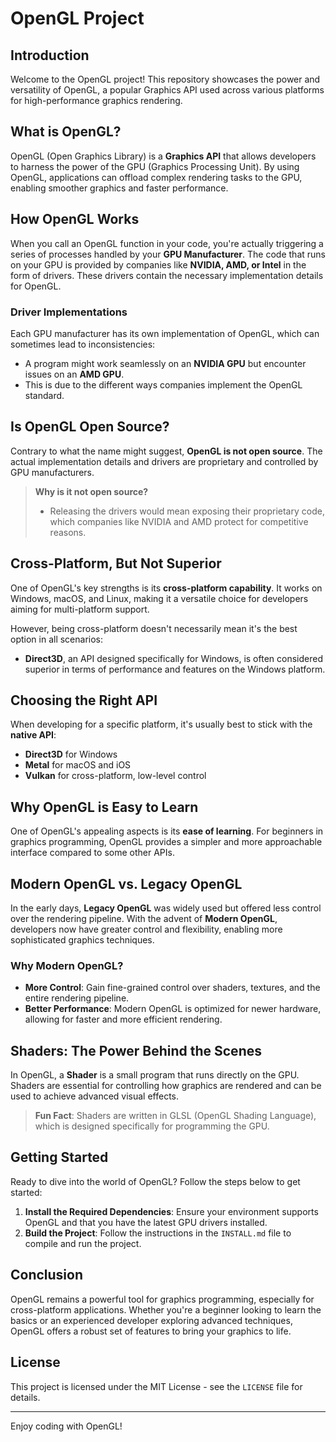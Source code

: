 # OpenGL Project

## Introduction
Welcome to the OpenGL project! This repository showcases the power and versatility of OpenGL, a popular Graphics API used across various platforms for high-performance graphics rendering.

## What is OpenGL?
OpenGL (Open Graphics Library) is a **Graphics API** that allows developers to harness the power of the GPU (Graphics Processing Unit). By using OpenGL, applications can offload complex rendering tasks to the GPU, enabling smoother graphics and faster performance.

## How OpenGL Works
When you call an OpenGL function in your code, you're actually triggering a series of processes handled by your **GPU Manufacturer**. The code that runs on your GPU is provided by companies like **NVIDIA, AMD, or Intel** in the form of drivers. These drivers contain the necessary implementation details for OpenGL.

### Driver Implementations
Each GPU manufacturer has its own implementation of OpenGL, which can sometimes lead to inconsistencies:
- A program might work seamlessly on an **NVIDIA GPU** but encounter issues on an **AMD GPU**.
- This is due to the different ways companies implement the OpenGL standard.

## Is OpenGL Open Source?
Contrary to what the name might suggest, **OpenGL is not open source**. The actual implementation details and drivers are proprietary and controlled by GPU manufacturers.

> **Why is it not open source?**
> - Releasing the drivers would mean exposing their proprietary code, which companies like NVIDIA and AMD protect for competitive reasons.

## Cross-Platform, But Not Superior
One of OpenGL's key strengths is its **cross-platform capability**. It works on Windows, macOS, and Linux, making it a versatile choice for developers aiming for multi-platform support.

However, being cross-platform doesn't necessarily mean it's the best option in all scenarios:
- **Direct3D**, an API designed specifically for Windows, is often considered superior in terms of performance and features on the Windows platform.

## Choosing the Right API
When developing for a specific platform, it's usually best to stick with the **native API**:
- **Direct3D** for Windows
- **Metal** for macOS and iOS
- **Vulkan** for cross-platform, low-level control

## Why OpenGL is Easy to Learn
One of OpenGL's appealing aspects is its **ease of learning**. For beginners in graphics programming, OpenGL provides a simpler and more approachable interface compared to some other APIs.

## Modern OpenGL vs. Legacy OpenGL
In the early days, **Legacy OpenGL** was widely used but offered less control over the rendering pipeline. With the advent of **Modern OpenGL**, developers now have greater control and flexibility, enabling more sophisticated graphics techniques.

### Why Modern OpenGL?
- **More Control**: Gain fine-grained control over shaders, textures, and the entire rendering pipeline.
- **Better Performance**: Modern OpenGL is optimized for newer hardware, allowing for faster and more efficient rendering.

## Shaders: The Power Behind the Scenes
In OpenGL, a **Shader** is a small program that runs directly on the GPU. Shaders are essential for controlling how graphics are rendered and can be used to achieve advanced visual effects.

> **Fun Fact**: Shaders are written in GLSL (OpenGL Shading Language), which is designed specifically for programming the GPU.

## Getting Started
Ready to dive into the world of OpenGL? Follow the steps below to get started:
1. **Install the Required Dependencies**: Ensure your environment supports OpenGL and that you have the latest GPU drivers installed.
2. **Build the Project**: Follow the instructions in the `INSTALL.md` file to compile and run the project.

## Conclusion
OpenGL remains a powerful tool for graphics programming, especially for cross-platform applications. Whether you're a beginner looking to learn the basics or an experienced developer exploring advanced techniques, OpenGL offers a robust set of features to bring your graphics to life.

## License
This project is licensed under the MIT License - see the `LICENSE` file for details.

---

Enjoy coding with OpenGL!
